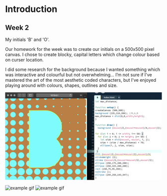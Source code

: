 # Introduction 
## Week 2 

My initials 'B' and 'O'.

Our homework for the week was to create our initials on a 500x500 pixel canvas. I chose to create blocky, capital letters which change colour based on curser location.

I did some research for the background because I wanted something which was interactive and colourful but not overwhelming... I’m not sure if I've mastered the art of the most aesthetic coded characters, but I've enjoyed playing around with colours, shapes, outlines and size.

![processing screenshot](B.jpg)

![example gif](B.gif)
![example gif](O.jif)

